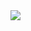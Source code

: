 <img align='right' src="https://github-readme-stats.vercel.app/api?username=VAIBHAV7500&show_icons=true&theme=dracula">
